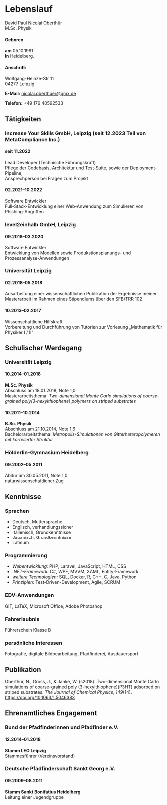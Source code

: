 # Lebenslauf

David Paul <ins>Nicolai</ins> Oberthür  
M.Sc. Physik

#### Geboren 

**am**	05.10.1991  
**in**	Heidelberg.

#### Anschrift:

Wolfgang-Heinze-Str 11  
04277 Leipzig

**E-Mail:** <nicolai.oberthuer@gmx.de>

**Telefon:** +49 176 40592533

## Tätigkeiten                                                                                                                         

### Increase Your Skills GmbH, Leipzig (seit 12.2023 Teil von MetaCompliance Inc.)

#### seit 11.2022

Lead Developer (Technische Führungskraft)  
Pflege der Codebasis, Architektur und Test-Suite, sowie der Deployment-Pipeline,  
 Ansprechperson bei Fragen zum Projekt

#### 02.2021–10.2022

Software Entwickler  
Full-Stack-Entwicklung einer Web-Anwendung zum Simulieren von Phishing-Angriffen

### level2einhalb GmbH, Leipzig

#### 09.2018–03.2020

Software Entwickler  
Entwicklung von Modellen sowie Produkstionsplanungs- und Prozessanalyse-Anwendungen

### Universität Leipzig

#### 02.2018–05.2018

Ausarbeitung einer wissenschaftlichen Publikation der Ergebnisse meiner Masterarbeit im Rahmen eines Stipendiums über den SFB/TRR 102

#### 10.2013–02.2017

Wissenschaftliche Hilfskraft  
Vorbereitung und Durchführung von Tutorien zur Vorlesung „Mathematik für Physiker I / II“



## Schulischer Werdegang                                                                                            
### Universität Leipzig

#### 10.2014–01.2018

**M.Sc. Physik**  
Abschluss am 18.01.2018, Note 1,0  
Masterarbeitsthema: *Two-dimensional Monte Carlo simulations of coarse-grained poly(3-hexylthiophene) polymers on striped substrates*

#### 10.2011–10.2014

**B.Sc. Physik**  
Abschluss am 21.10.2014, Note 1,6  
Bachelorarbeitsthema: *Metropolis-Simulationen von Gitterheteropolymeren mit korrelierter Struktur*

### Hölderlin-Gymnasium Heidelberg

#### 09.2002–05.2011

Abitur am 30.05.2011, Note 1,0  
naturwissenschaftlicher Zug  

## Kenntnisse                                                                                                                          

### Sprachen

- Deutsch, Muttersprache  
- Englisch, verhandlungssicher  	
- Italienisch, Grundkenntnisse  
- Japanisch, Grundkenntnisse  
- Latinum

### Programmierung

- *Webentwicklung:* PHP, Laravel, JavaScript, HTML, CSS  
- *.NET-Framework:* C#, WPF, MVVM, XAML, Entity-Framework  
- *weitere Technologien:* SQL, Docker, R, C++, C, Java, Python
- *Prinzipien:* Test-Driven-Development, Agile, SCRUM

### EDV-Anwendungen

GIT, LaTeX, Microsoft Office, Adobe Photoshop

### Fahrerlaubnis

Führerschein Klasse B

### persönliche Interessen

Fotografie, digitale Bildbearbeitung, Pfadfinderei, Ausdauersport

## Publikation                                                                                                                     

Oberthür, N., Gross, J., & Janke, W. (s2018). Two-dimensional Monte Carlo simulations of coarse-grained poly (3-hexylthiophene)(P3HT) adsorbed on striped substrates. *The Journal of Chemical Physics, 149*(14).  
<https://doi.org/10.1063/1.5046383>

## Ehrenamtliches Engagement                                                                                                   

### Bund der Pfadfinderinnen und Pfadfinder e.V.   

#### 12.2014–01.2018

**Stamm LEO Leipzig**  
Stammesführer (Vereinsvorstand)  


###	Deutsche Pfadfinderschaft Sankt Georg  e.V.   

#### 09.2009–08.2011

**Stamm Sankt Bonifatius Heidelberg**  
Leitung einer Jugendgruppe  
